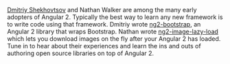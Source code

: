 [Dmitriy Shekhovtsov](https://github.com/valorkin) and Nathan Walker are among the many early adopters of Angular 2. 
Typically the best way to learn any
new framework is to write code using that framework. Dmitriy wrote 
[ng2-bootstrap](https://github.com/valor-software/ng2-bootstrap), an Angular 2
library that wraps Bootstrap. Nathan wrote [ng2-image-lazy-load](https://github.com/NathanWalker/ng2-image-lazy-load)
which lets you download images on the fly after your Angular 2 has loaded.
Tune in to hear about their experiences and learn the ins 
and outs of authoring open source libraries on top of Angular 2.